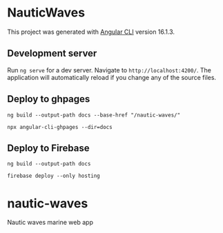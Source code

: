 # NauticWaves

This project was generated with [Angular CLI](https://github.com/angular/angular-cli) version 16.1.3.

## Development server

Run `ng serve` for a dev server. Navigate to `http://localhost:4200/`. The application will automatically reload if you change any of the source files.

## Deploy to ghpages

`ng build --output-path docs --base-href "/nautic-waves/"`

`npx angular-cli-ghpages --dir=docs`


## Deploy to Firebase

`ng build --output-path docs`

`firebase deploy --only hosting`

# nautic-waves

Nautic waves marine web app
